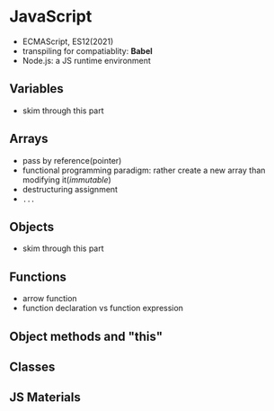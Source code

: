 # JavaScript
- ECMAScript, ES12(2021)
- transpiling for compatiablity: **Babel**
- Node.js: a JS runtime environment

## Variables
- skim through this part

## Arrays
- pass by reference(pointer)
- functional programming paradigm: rather create a new array than modifying it(*immutable*)
- destructuring assignment
- `...`

## Objects
- skim through this part

## Functions
- arrow function
- function declaration vs function expression

## Object methods and "this"

## Classes

## JS Materials